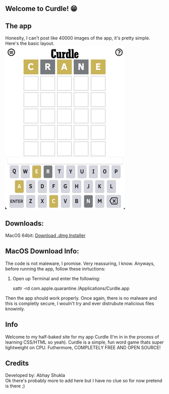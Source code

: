 ## Welcome to Curdle! 😁

## The app
Honeslty, I can't post like 40000 images of the app, it's pretty simple. Here's the basic layout.
![Layout](CurdleUI.png)

## Downloads:
MacOS 64bit: <a href="CurdleMacOS-64.zip">Download .dmg Installer</a> <br/>

## MacOS Download Info:
The code is not maleware, I promise. Very reassuring, I know. Anyways, before running the app, follow these inrtuctions:
1. Open up Terminal and enter the following:
    
    xattr -rd com.apple.quarantine /Applications/Curdle.app

Then the app should work properly. Once again, there is no malware and this is completly secure, I wouln't try and ever distrubute malicious files knowinly.

## Info
Welcome to my half-baked site for my app Curdle (I'm in in the process of learning CSS/HTML so yeah). Curdle is a simple, fun word game thats super lightweight on CPU. Futhermore, COMPLETELY FREE AND OPEN SOURCE!

## Credits
Developed by: Abhay Shukla <br/>
Ok there's probably more to add here but I have no clue so for now pretend is there ;)
